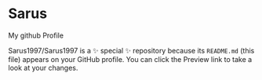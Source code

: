 # Sarus
My github Profile

Sarus1997/Sarus1997 is a ✨ special ✨ repository because its `README.md` (this file) appears on your GitHub profile.
You can click the Preview link to take a look at your changes.

